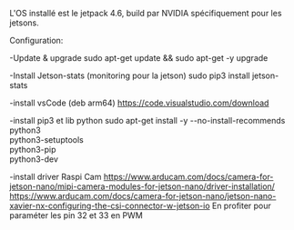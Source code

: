L'OS installé est le jetpack 4.6, build par NVIDIA spécifiquement pour les jetsons.



Configuration:

-Update & upgrade
    sudo apt-get update && sudo apt-get -y upgrade

-Install Jetson-stats (monitoring pour la jetson)
    sudo pip3 install jetson-stats

-install vsCode (deb arm64)
    https://code.visualstudio.com/download

-install pip3 et lib python
    sudo apt-get install -y --no-install-recommends \
        python3 \
        python3-setuptools \
        python3-pip \
        python3-dev

-install driver Raspi Cam
https://www.arducam.com/docs/camera-for-jetson-nano/mipi-camera-modules-for-jetson-nano/driver-installation/
https://www.arducam.com/docs/camera-for-jetson-nano/jetson-nano-xavier-nx-configuring-the-csi-connector-w-jetson-io
En profiter pour paraméter les pin 32 et 33 en PWM


